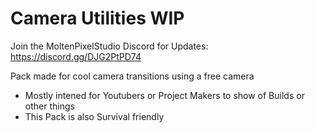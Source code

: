 # Camera Utilities WIP

Join the MoltenPixelStudio Discord for Updates: https://discord.gg/DJG2PtPD74

Pack made for cool camera transitions using a free camera
- Mostly intened for Youtubers or Project Makers to show of Builds or other things
- This Pack is also Survival friendly
